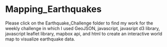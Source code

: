 # Mapping_Earthquakes
Please click on the Earthquake_Challenge folder to find my work for the weekly challenge in which I used  GeoJSON, javascript, javasript d3 library, javascript leaflet library, mapbox api, and html to create an interactive world map to visualize earthquake data.
